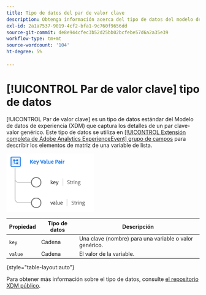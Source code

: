 ```yaml
---
title: Tipo de datos del par de valor clave
description: Obtenga información acerca del tipo de datos del modelo de datos de experiencia (XDM) de par de valores clave.
exl-id: 2a1a7537-9019-4cf2-bfa1-9c760f9656dd
source-git-commit: de8e944cfec3b52d25bb02bcfebe57d6a2a35e39
workflow-type: tm+mt
source-wordcount: '104'
ht-degree: 5%

---
```


# [!UICONTROL Par de valor clave] tipo de datos

[!UICONTROL Par de valor clave] es un tipo de datos estándar del Modelo de datos de experiencia (XDM) que captura los detalles de un par clave-valor genérico. Este tipo de datos se utiliza en [[!UICONTROL Extensión completa de Adobe Analytics ExperienceEvent] grupo de campos](../field-groups/event/analytics-full-extension.md) para describir los elementos de matriz de una variable de lista.

![Estructura del par de valores clave](../images/data-types/key-value-pair.png)

| Propiedad | Tipo de datos | Descripción |
| --- | --- | --- |
| `key` | Cadena | Una clave (nombre) para una variable o valor genérico. |
| `value` | Cadena | El valor de la variable. |

{style="table-layout:auto"}

Para obtener más información sobre el tipo de datos, consulte [el repositorio XDM público](https://github.com/adobe/xdm/blob/master/extensions/adobe/experience/analytics/keyvalue.schema.json).
